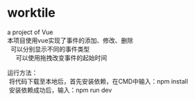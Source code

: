 # worktile
a project of Vue<br />
本项目使用vue实现了事件的添加、修改、删除<br/>
        可以分别显示不同的事件类型<br />
      可以使用拖拽改变事件的起始时间<br />

运行方法：<br />
  将代码下载至本地后，首先安装依赖，在CMD中输入：npm install <br />
  安装依赖成功后，输入：npm run dev

